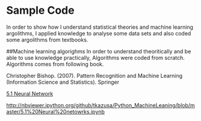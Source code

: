 # Sample Code

In order to show how I understand statistical theories and machine learning argolithms, I applied knowledge to analyse some data sets and also coded some argolithms from textbooks. 

##Machine learning algorighms
In order to understand theoritically and be able to use knowledge practically, Algorithms were coded from scratch.
Algorithms comes from following book.


Christopher Bishop. (2007). Pattern Recognition and Machine Learning (Information Science and Statistics). Springer

[5.1 Neural Network](http://nbviewer.ipython.org/github/tkazusa/Python_MachineLeaning/blob/master/5.1%20Neural%20netowrks.ipynb)

http://nbviewer.ipython.org/github/tkazusa/Python_MachineLeaning/blob/master/5.1%20Neural%20netowrks.ipynb


